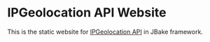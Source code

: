 # IPGeolocation API Website

This is the static website for [IPGeolocation API](https://ipgeolocation.io) in JBake framework.